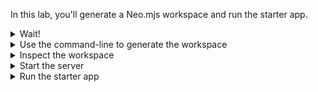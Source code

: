 In this lab, you'll generate a Neo.mjs workspace and run the starter app.

<details>
<summary>Wait!</summary>
You may already have a workspace! If so, you can skip this lab. For example, if you followed the <a href="#/learn/Setup">Getting Started > Setup</a> topic, above, you should already have a workspace.

If you don't have a workspace, then continue on to the next step.
</details>

<details>
<summary>Use the command-line to generate the workspace</summary>

Use a terminal window to navigate to some parent folder, 
then run 

    npx neo-app@latest

You'll be prompted for a workspace name, starter app name, etc &mdash; accept the default for everything.
As the command finishes it starts a server and opens a browser window.
</details>

<details>
<summary>Inspect the workspace</summary>

The workspace contains a local copy of the API docs, an `apps` directory (where your apps are found), 
and some other directories.
</details>

<details>
<summary>Start the server</summary>
From the root of the `workspace` start the server via `npm run server-start`. That starts a server
at port 8080 and opens a new browser window.

<img src="https://s3.amazonaws.com/mjs.neo.learning.images/earthquakes/StartServer.png" style="width:80%"/>

</details>


<details>
<summary>Run the starter app</summary>

By default, an app named `myapp` was created. You can run it by entering the `apps` directory and 
clicking `myapp`. It's a folder containing an `index.html` along with the source code for the app.

<img src="https://s3.amazonaws.com/mjs.neo.learning.images/earthquakes/RunTheStarterApp.png" style="width:80%"/>

</details>
